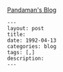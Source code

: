 [Pandaman's Blog](http://blog.zhaohengbo.com)

```
---
layout: post
title: 
date: 1992-04-13
categories: blog
tags: [,]
description: 
---
```

